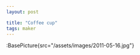```yaml
---
layout: post

title: "Coffee cup"
tags: maker
---
```


:BasePicture{src="/assets/images/2011-05-16.jpg"}

<!--more-->
